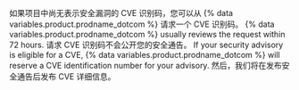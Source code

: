 如果项目中尚无表示安全漏洞的 CVE 识别码，您可以从 {% data variables.product.prodname_dotcom %} 请求一个 CVE 识别码。 {% data variables.product.prodname_dotcom %} usually reviews the request within 72 hours. 请求 CVE 识别码不会公开您的安全通告。 If your security advisory is eligible for a CVE,  {% data variables.product.prodname_dotcom %} will reserve a CVE identification number for your advisory. 然后，我们将在发布安全通告后发布 CVE 详细信息。
